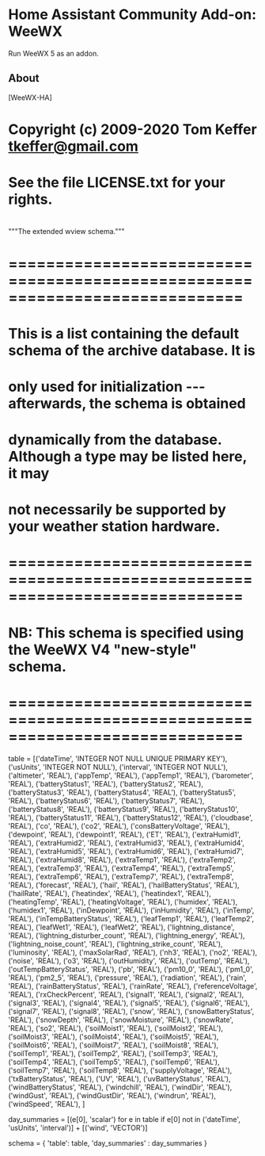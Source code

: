 # Home Assistant Community Add-on: WeeWX

Run WeeWX 5 as an addon.

## About

[WeeWX-HA]

[WeeWX]: https://www.weewx.com/


#
#    Copyright (c) 2009-2020 Tom Keffer <tkeffer@gmail.com>
#
#    See the file LICENSE.txt for your rights.
#
"""The extended wview schema."""

# =============================================================================
# This is a list containing the default schema of the archive database.  It is
# only used for initialization --- afterwards, the schema is obtained
# dynamically from the database.  Although a type may be listed here, it may
# not necessarily be supported by your weather station hardware.
# =============================================================================
# NB: This schema is specified using the WeeWX V4 "new-style" schema.
# =============================================================================
table = [('dateTime',             'INTEGER NOT NULL UNIQUE PRIMARY KEY'),
         ('usUnits',              'INTEGER NOT NULL'),
         ('interval',             'INTEGER NOT NULL'),
         ('altimeter',            'REAL'),
         ('appTemp',              'REAL'),
         ('appTemp1',             'REAL'),
         ('barometer',            'REAL'),
         ('batteryStatus1',       'REAL'),
         ('batteryStatus2',       'REAL'),
         ('batteryStatus3',       'REAL'),
         ('batteryStatus4',       'REAL'),
         ('batteryStatus5',       'REAL'),
         ('batteryStatus6',       'REAL'),
         ('batteryStatus7',       'REAL'),
         ('batteryStatus8',       'REAL'),
         ('batteryStatus9',       'REAL'),
         ('batteryStatus10',       'REAL'),
         ('batteryStatus11',       'REAL'),
         ('batteryStatus12',       'REAL'),
         ('cloudbase',            'REAL'),
         ('co',                   'REAL'),
         ('co2',                  'REAL'),
         ('consBatteryVoltage',   'REAL'),
         ('dewpoint',             'REAL'),
         ('dewpoint1',            'REAL'),
         ('ET',                   'REAL'),
         ('extraHumid1',          'REAL'),
         ('extraHumid2',          'REAL'),
         ('extraHumid3',          'REAL'),
         ('extraHumid4',          'REAL'),
         ('extraHumid5',          'REAL'),
         ('extraHumid6',          'REAL'),
         ('extraHumid7',          'REAL'),
         ('extraHumid8',          'REAL'),
         ('extraTemp1',           'REAL'),
         ('extraTemp2',           'REAL'),
         ('extraTemp3',           'REAL'),
         ('extraTemp4',           'REAL'),
         ('extraTemp5',           'REAL'),
         ('extraTemp6',           'REAL'),
         ('extraTemp7',           'REAL'),
         ('extraTemp8',           'REAL'),
         ('forecast',             'REAL'),
         ('hail',                 'REAL'),
         ('hailBatteryStatus',    'REAL'),
         ('hailRate',             'REAL'),
         ('heatindex',            'REAL'),
         ('heatindex1',           'REAL'),
         ('heatingTemp',          'REAL'),
         ('heatingVoltage',       'REAL'),
         ('humidex',              'REAL'),
         ('humidex1',             'REAL'),
         ('inDewpoint',           'REAL'),
         ('inHumidity',           'REAL'),
         ('inTemp',               'REAL'),
         ('inTempBatteryStatus',  'REAL'),
         ('leafTemp1',            'REAL'),
         ('leafTemp2',            'REAL'),
         ('leafWet1',             'REAL'),
         ('leafWet2',             'REAL'),
         ('lightning_distance',        'REAL'),
         ('lightning_disturber_count', 'REAL'),
         ('lightning_energy',          'REAL'),
         ('lightning_noise_count',     'REAL'),
         ('lightning_strike_count',    'REAL'),
         ('luminosity',           'REAL'),
         ('maxSolarRad',          'REAL'),
         ('nh3',                  'REAL'),
         ('no2',                  'REAL'),
         ('noise',                'REAL'),
         ('o3',                   'REAL'),
         ('outHumidity',          'REAL'),
         ('outTemp',              'REAL'),
         ('outTempBatteryStatus', 'REAL'),
         ('pb',                   'REAL'),
         ('pm10_0',               'REAL'),
         ('pm1_0',                'REAL'),
         ('pm2_5',                'REAL'),
         ('pressure',             'REAL'),
         ('radiation',            'REAL'),
         ('rain',                 'REAL'),
         ('rainBatteryStatus',    'REAL'),
         ('rainRate',             'REAL'),
         ('referenceVoltage',     'REAL'),
         ('rxCheckPercent',       'REAL'),
         ('signal1',              'REAL'),
         ('signal2',              'REAL'),
         ('signal3',              'REAL'),
         ('signal4',              'REAL'),
         ('signal5',              'REAL'),
         ('signal6',              'REAL'),
         ('signal7',              'REAL'),
         ('signal8',              'REAL'),
         ('snow',                 'REAL'),
         ('snowBatteryStatus',    'REAL'),
         ('snowDepth',            'REAL'),
         ('snowMoisture',         'REAL'),
         ('snowRate',             'REAL'),
         ('so2',                  'REAL'),
         ('soilMoist1',           'REAL'),
         ('soilMoist2',           'REAL'),
         ('soilMoist3',           'REAL'),
         ('soilMoist4',           'REAL'),
         ('soilMoist5',           'REAL'),
         ('soilMoist6',           'REAL'),
         ('soilMoist7',           'REAL'),
         ('soilMoist8',           'REAL'),
         ('soilTemp1',            'REAL'),
         ('soilTemp2',            'REAL'),
         ('soilTemp3',            'REAL'),
         ('soilTemp4',            'REAL'),
         ('soilTemp5',            'REAL'),
         ('soilTemp6',            'REAL'),
         ('soilTemp7',            'REAL'),
         ('soilTemp8',            'REAL'),
         ('supplyVoltage',        'REAL'),
         ('txBatteryStatus',      'REAL'),
         ('UV',                   'REAL'),
         ('uvBatteryStatus',      'REAL'),
         ('windBatteryStatus',    'REAL'),
         ('windchill',            'REAL'),
         ('windDir',              'REAL'),
         ('windGust',             'REAL'),
         ('windGustDir',          'REAL'),
         ('windrun',              'REAL'),
         ('windSpeed',            'REAL'),
         ]

day_summaries = [(e[0], 'scalar') for e in table
                 if e[0] not in ('dateTime', 'usUnits', 'interval')] + [('wind', 'VECTOR')]

schema = {
    'table': table,
    'day_summaries' : day_summaries
}
